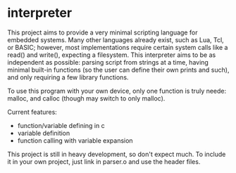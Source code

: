 # interpreter
This project aims to provide a very minimal scripting language for embedded systems. Many other languages already exist, such as Lua, Tcl, or BASIC; however, most implementations require certain system calls like a read() and write(), expecting a filesystem. This interpreter aims to be as independent as possible: parsing script from strings at a time, having minimal built-in functions (so the user can define their own prints and such), and only requiring a few library functions.  
  
To use this program with your own device, only one function is truly neede: malloc, and calloc (though may switch to only malloc).  
  
Current features:  
* function/variable defining in c
* variable definition
* function calling with variable expansion  
  
This project is still in heavy development, so don't expect much. To include it in your own project, just link in parser.o and use the header files.
